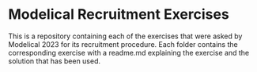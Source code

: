 # Modelical Recruitment Exercises
This is a repository containing each of the exercises that were asked by Modelical 2023 for its recruitment procedure. Each folder contains the corresponding exercise with a readme.md explaining the exercise and the solution that has been used. 
